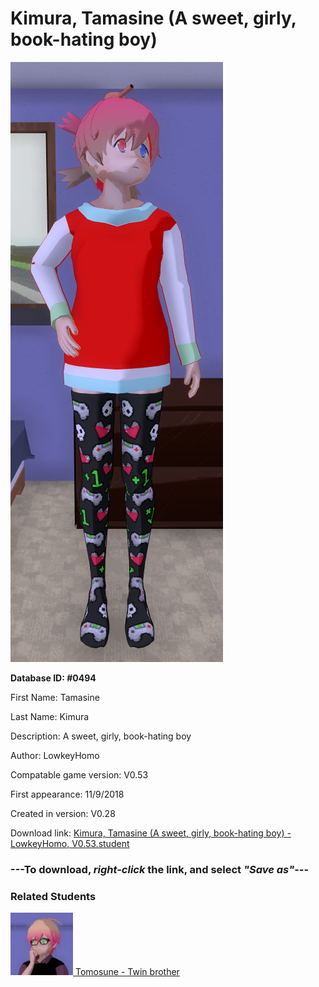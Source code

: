 # Kimura, Tamasine (A sweet, girly, book-hating boy)

<img src="../../Files/Images/Kimura, Tamasine (A sweet, girly, book-hating boy).png" title="Kimura, Tamasine (A sweet, girly, book-hating boy) - LowkeyHomo, V0.53">

**Database ID: #0494**

First Name: Tamasine

Last Name: Kimura

Description: A sweet, girly, book-hating boy

Author: LowkeyHomo

Compatable game version: V0.53

First appearance: 11/9/2018

Created in version: V0.28

Download link: <a href="https://raw.githubusercontent.com/Arbiter1223/Daigaku-Gurashi-Custom-Students/master/Files/Student%20Files/Kimura%2C%20Tamasine%20(A%20sweet%2C%20girly%2C%20book-hating%20boy)%20-%20LowkeyHomo%2C%20V0.53.student">Kimura, Tamasine (A sweet, girly, book-hating boy) - LowkeyHomo, V0.53.student</a>

### ---**To download, _right-click_ the link, and select _"Save as"_**---

### Related Students

<a href="Kimura, Tomosune (A shy, nerdy, occult-hating boy).md"><img src="../../Files/Thumbs/Kimura, Tomosune (A shy, nerdy, occult-hating boy).png" height="100" width="100" title="Kimura, Tomosune (A shy, nerdy, occult-hating boy) - LowkeyHomo, V0.53"></a><a href="Kimura, Tomosune (A shy, nerdy, occult-hating boy).md"> Tomosune - Twin brother</a>

